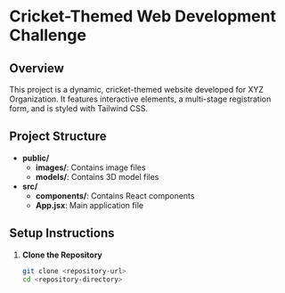 # Cricket-Themed Web Development Challenge

## Overview

This project is a dynamic, cricket-themed website developed for XYZ Organization. It features interactive elements, a multi-stage registration form, and is styled with Tailwind CSS.

## Project Structure

- **public/**
  - **images/**: Contains image files
  - **models/**: Contains 3D model files
- **src/**
  - **components/**: Contains React components
  - **App.jsx**: Main application file

## Setup Instructions

1. **Clone the Repository**

   ```bash
   git clone <repository-url>
   cd <repository-directory>
